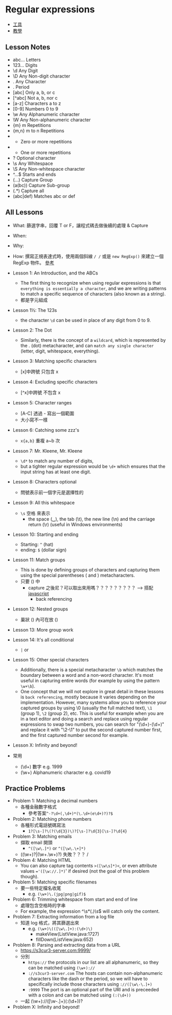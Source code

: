 # Regular expressions

- [工具](https://regexr.com/)
- [教學](https://regexone.com/)

## Lesson Notes

- abc…	Letters
- 123…	Digits
- \d	Any Digit
- \D	Any Non-digit character
- .	Any Character
- \.	Period
- [abc]	Only a, b, or c
- [^abc]	Not a, b, nor c
- [a-z]	Characters a to z
- [0-9]	Numbers 0 to 9
- \w	Any Alphanumeric character
- \W	Any Non-alphanumeric character
- {m}	m Repetitions
- {m,n}	m to n Repetitions
- *	Zero or more repetitions
- +	One or more repetitions
- ?	Optional character
- \s	Any Whitespace
- \S	Any Non-whitespace character
- ^…$	Starts and ends
- (…)	Capture Group
- (a(bc))	Capture Sub-group
- (.*)	Capture all
- (abc|def)	Matches abc or def

## All Lessons

- What: 篩選字串，回覆 T or F，讓程式碼去做後續的處理 & Capture
- When:  
- Why: 
- How: 撰寫正規表達式時，使用兩個斜線 `/ /` 或是 `new RegExp()` 來建立一個 RegExp 物件。 [參考](https://developer.mozilla.org/en-US/docs/Web/JavaScript/Guide/Regular_Expressions)


- Lesson 1: An Introduction, and the ABCs
    - The first thing to recognize when using regular expressions is that `everything is essentially a character`, and we are writing patterns to match a specific sequence of characters (also known as a string).
    - 都是字元組成
- Lesson 1½: The 123s
    - the character `\d` can be used in place of any digit from 0 to 9.
- Lesson 2: The Dot
    - Similarly, there is the concept of a `wildcard`, which is represented by the . (dot) metacharacter, and can `match any single character` (letter, digit, whitespace, everything).
- Lesson 3: Matching specific characters
    - [x]中跨號 只包含 x
- Lesson 4: Excluding specific characters
    - [^x]中跨號 不包含 x
- Lesson 5: Character ranges
    - [A-C] 透過 - 寫出一個範圍
    - 大小寫不一樣
- Lesson 6: Catching some zzz's
    - `x{a,b}` 重複 a~b 次
- Lesson 7: Mr. Kleene, Mr. Kleene
    - `\d*` to match any number of digits, 
    - but a tighter regular expression would be `\d+` which ensures that the input string has at least one digit.
- Lesson 8: Characters optional
    - 問號表示前一個字元是選擇性的
- Lesson 9: All this whitespace
    - `\s` 空格 來表示
        - the space (␣), the tab (\t), the new line (\n) and the carriage return (\r) (useful in Windows environments)
- Lesson 10: Starting and ending
    - Starting: `^` (hat) 
    - ending: `$` (dollar sign)
- Lesson 11: Match groups
    - This is done by defining groups of characters and capturing them using the special parentheses ( and ) metacharacters.
    - 只要 () 中
        - capture 之後尼？可以取出來用嗎？？？？？？？？？ --> 搭配 [javascript](https://developer.mozilla.org/en-US/docs/Web/JavaScript/Guide/Regular_Expressions/Groups_and_Ranges)
            - back referencing
- Lesson 12: Nested groups
    - 巢狀 () 內可在放 ()
- Lesson 13: More group work
- Lesson 14: It's all conditional
    - `|` or
- Lesson 15: Other special characters
    - Additionally, there is a special metacharacter `\b` which matches the boundary between a word and a non-word character. It's most useful in capturing entire words (for example by using the pattern `\w+\b`).
    - One concept that we will not explore in great detail in these lessons is `back referencing`, mostly because it varies depending on the implementation. However, many systems allow you to reference your captured groups by using \0 (usually the full matched text), `\1` (group 1), `\2` (group 2), etc. This is useful for example when you are in a text editor and doing a search and replace using regular expressions to swap two numbers, you can search for "(\d+)-(\d+)" and replace it with "\2-\1" to put the second captured number first, and the first captured number second for example.
- Lesson X: Infinity and beyond!

- 常用
    - (\d+) 數字 e.g. 1999
    - (\w+) Alphanumeric character e.g. covid19

## Practice Problems

- Problem 1: Matching a decimal numbers
    - 各種金融數字格式
        - 參考答案`^-?\d+(,\d+)*(\.\d+(e\d+)?)?$`
- Problem 2: Matching phone numbers
    - 各種形式電話號碼寫法
        - `1?[\s-]?\(?(\d{3})\)?[\s-]?\d{3}[\s-]?\d{4}`
- Problem 3: Matching emails
    - 擷取 email 開頭
        - `^([\w\.]*)` or `^([\w\.\+]*)`
    - ((\w+)?|(\w+\.\w+)?) 失敗？？？ / 
- Problem 4: Matching HTML
    - You can also capture tag contents `>([\w\s]*)<`, or even attribute values `='([\w://.]*)`' if desired (not the goal of this problem though).
- Problem 5: Matching specific filenames
    - 要一些特定檔名收尾
        - e.g. `(\w+)\.(jpg|png|gif)$`
- Problem 6: Trimming whitespace from start and end of line
    - 處理包含空格時的字串
    - For example, the expression ^\s*(.*)\s*$ will catch only the content.
- Problem 7: Extracting information from a log file
    - 知道 log 格式，將其篩選出來
        - e.g. `(\w+)\(([\w\.]+):(\d+)\)`
            - makeView(ListView.java:1727)
            - fillDown(ListView.java:652)
- Problem 8: Parsing and extracting data from a URL
    - https://s3cur3-server.com:9999/
    - 分別
        - `https://` the protocols in our list are all alphanumeric, so they can be matched using `(\w+)://`
        - `://s3cur3-server.com` The hosts can contain non-alphanumeric characters like the dash or the period, so we will have to specifically include those characters using `://([\w\-\.]+)`
        - `:9999` The port is an optional part of the URI and is preceeded with a colon and can be matched using `(:(\d+))`
    - 一起 (\w+)://([\w\-\.]+)(:(\d+))?
- Problem X: Infinity and beyond!



